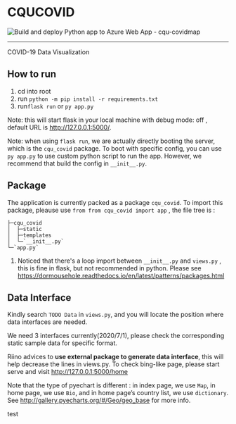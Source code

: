 # CQUCOVID
![Build and deploy Python app to Azure Web App - cqu-covidmap](https://github.com/VortexMashiro/CQUCOVID/workflows/Build%20and%20deploy%20Python%20app%20to%20Azure%20Web%20App%20-%20cqu-covidmap/badge.svg)

---

COVID-19 Data Visualization

## How to run

1. cd into root
2. run `python -m pip install -r requirements.txt`
3. run`flask run`  or `py app.py`

Note: this will start flask in your local machine with debug mode: off , default URL is http://127.0.0.1:5000/.

Note: when using `flask run`, we are actually directly booting the server, which is the `cqu_covid` package. To boot with specific config, you can use `py app.py` to use custom python script to run the app. However, we recommend that build the config in `__init__.py`. 

## Package

The application is currently packed as a package `cqu_covid`. To import this package, pleause use `from from cqu_covid import app` , the file tree is :
```
├─cqu_covid
│  ├─static
│  ├─templates
│  └─`__init__.py`
└─`app.py`
```



1. Noticed that there's a loop import between `__init__.py` and `views.py` , this is fine in flask, but not recommended in python.  Please see https://dormousehole.readthedocs.io/en/latest/patterns/packages.html

## Data Interface 

Kindly search `TODO Data` in `views.py`, and you will locate the position where data interfaces are needed.

We need 3 interfaces currently(2020/7/1), please check the corresponding static sample data for specific format.

Riino advices to **use external package to generate data interface**, this will help decrease the lines in views.py. To check bing-like page, please start serve and visit http://127.0.0.1:5000/home



Note that the type of pyechart is different : in index page, we use  `Map`, in home page, we use `Bio`, and in home page’s country list, we use `dictionary`. See http://gallery.pyecharts.org/#/Geo/geo_base for more info.

test